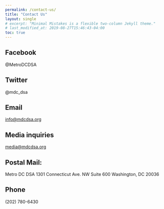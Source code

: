 ```yaml
---
permalink: /contact-us/
title: "Contact Us"
layout: single
# excerpt: "Minimal Mistakes is a flexible two-column Jekyll theme."
# last_modified_at: 2019-08-27T15:46:43-04:00
toc: true
---
```


## Facebook
@MetroDCDSA

## Twitter
@mdc_dsa

## Email
info@mdcdsa.org

## Media inquiries
media@mdcdsa.org

## Postal Mail:
Metro DC DSA
1301 Connecticut Ave. NW
Suite 600
Washington, DC 20036

## Phone
(202) 780-6430
